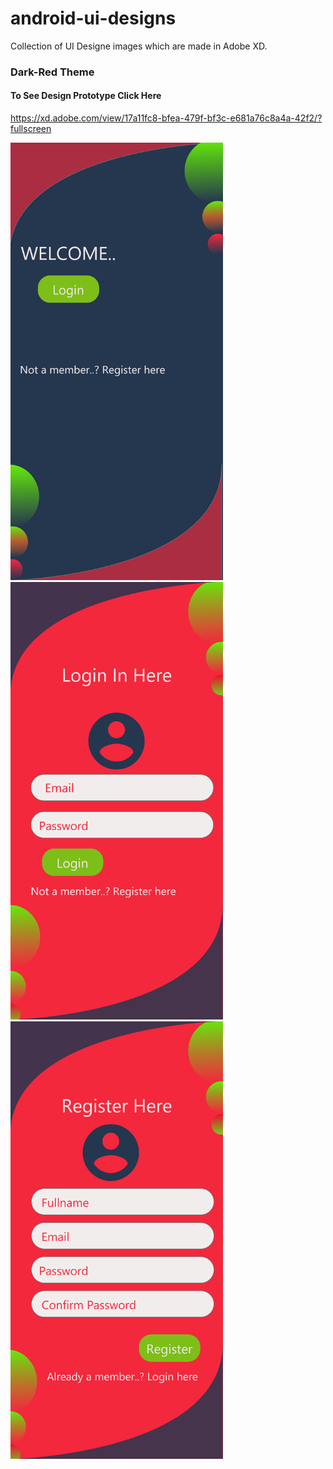 # android-ui-designs
Collection of UI Designe  images which are made in Adobe XD.
### Dark-Red Theme
#### To See Design Prototype Click Here 
https://xd.adobe.com/view/17a11fc8-bfea-479f-bf3c-e681a76c8a4a-42f2/?fullscreen

<img src="DarkRedDesgine/Welcome.png" height="700"/>  <img src="DarkRedDesgine/Login.png" height="700"/> <img src="DarkRedDesgine/Register.png" height="700"/>
